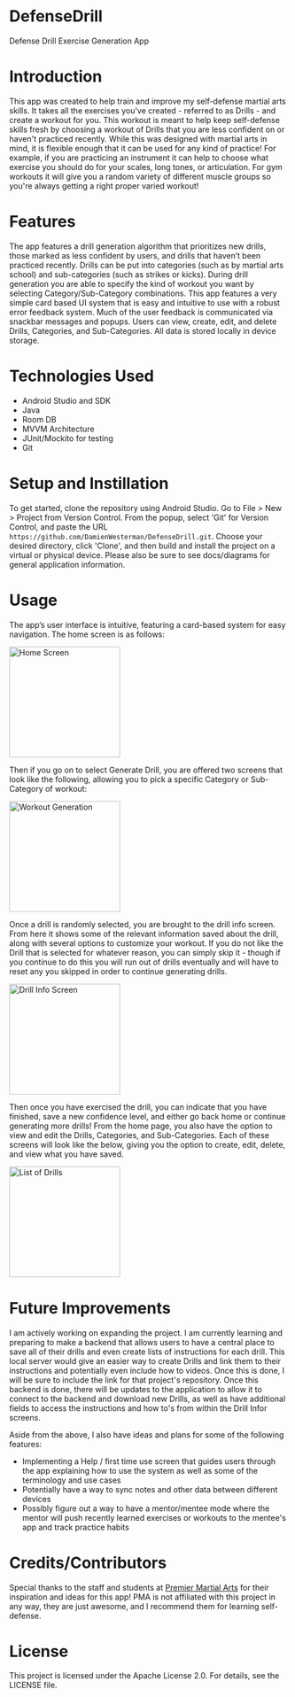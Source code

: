 # DefenseDrill
Defense Drill Exercise Generation App

# Introduction
This app was created to help train and improve my self-defense martial arts skills. It takes all the exercises you've created - referred to as Drills - and create a workout for you. This workout is meant to help keep self-defense skills fresh by choosing a workout of Drills that you are less confident on or haven't practiced recently. While this was designed with martial arts in mind, it is flexible enough that it can be used for any kind of practice! For example, if you are practicing an instrument it can help to choose what exercise you should do for your scales, long tones, or articulation. For gym workouts it will give you a random variety of different muscle groups so you're always getting a right proper varied workout!

# Features
The app features a drill generation algorithm that prioritizes new drills, those marked as less confident by users, and drills that haven’t been practiced recently. Drills can be put into categories (such as by martial arts school) and sub-categories (such as strikes or kicks). During drill generation you are able to specify the kind of workout you want by selecting Category/Sub-Category combinations. This app features a very simple card based UI system that is easy and intuitive to use with a robust error feedback system. Much of the user feedback is communicated via snackbar messages and popups. Users can view, create, edit, and delete Drills, Categories, and Sub-Categories. All data is stored locally in device storage.

# Technologies Used
- Android Studio and SDK
- Java
- Room DB
- MVVM Architecture
- JUnit/Mockito for testing
- Git

# Setup and Instillation
To get started, clone the repository using Android Studio. Go to File > New > Project from Version Control. From the popup, select 'Git' for Version Control, and paste the URL `https://github.com/DamienWesterman/DefenseDrill.git`. Choose your desired directory, click 'Clone', and then build and install the project on a virtual or physical device. Please also be sure to see docs/diagrams for general application information.

# Usage
The app’s user interface is intuitive, featuring a card-based system for easy navigation. The home screen is as follows:

<img src="docs/screenshots/Home%20Screen.jpg" alt="Home Screen" width="200"/>

Then if you go on to select Generate Drill, you are offered two screens that look like the following, allowing you to pick a specific Category or Sub-Category of workout:

<img src="docs/screenshots/Workout%20Generation.jpg" alt="Workout Generation" width="200"/>

Once a drill is randomly selected, you are brought to the drill info screen. From here it shows some of the relevant information saved about the drill, along with several options to customize your workout. If you do not like the Drill that is selected for whatever reason, you can simply skip it - though if you continue to do this you will run out of drills eventually and will have to reset any you skipped in order to continue generating drills.

<img src="docs/screenshots/Drill%20Info%20Screen.jpg" alt="Drill Info Screen" width="200"/>

Then once you have exercised the drill, you can indicate that you have finished, save a new confidence level, and either go back home or continue generating more drills! From the home page, you also have the option to view and edit the Drills, Categories, and Sub-Categories. Each of these screens will look like the below, giving you the option to create, edit, delete, and view what you have saved.

<img src="docs/screenshots/List%20of%20Drills.jpg" alt="List of Drills" width="200"/>

# Future Improvements
I am actively working on expanding the project. I am currently learning and preparing to make a backend that allows users to have a central place to save all of their drills and even create lists of instructions for each drill. This local server would give an easier way to create Drills and link them to their instructions and potentially even include how to videos. Once this is done, I will be sure to include the link for that project's repository. Once this backend is done, there will be updates to the application to allow it to connect to the backend and download new Drills, as well as have additional fields to access the instructions and how to's from within the Drill Infor screens.

Aside from the above, I also have ideas and plans for some of the following features:
- Implementing a Help / first time use screen that guides users through the app explaining how to use the system as well as some of the terminology and use cases
- Potentially have a way to sync notes and other data between different devices
- Possibly figure out a way to have a mentor/mentee mode where the mentor will push recently learned exercises or workouts to the mentee's app and track practice habits

# Credits/Contributors
Special thanks to the staff and students at [Premier Martial Arts](https://premiermartialarts.com/) for their inspiration and ideas for this app! PMA is not affiliated with this project in any way, they are just awesome, and I recommend them for learning self-defense. 

# License
This project is licensed under the Apache License 2.0. For details, see the LICENSE file.
